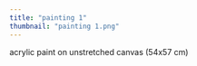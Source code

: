 ```yaml
---
title: "painting 1"
thumbnail: "painting 1.png"
---
```

acrylic paint on unstretched canvas (54x57 cm)

